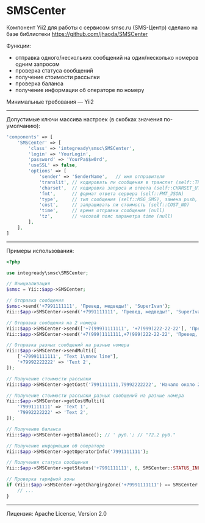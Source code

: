 SMSCenter
=========

Компонент Yii2 для работы с сервисом smsc.ru (SMS-Центр)
сделано на базе библиотеки https://github.com/jhaoda/SMSCenter

Функции:
* отправка одного/нескольких сообщений на один/несколько номеров одним запросом
* проверка статуса сообщений
* получение стоимости рассылки
* проверка баланса
* получение информации об операторе по номеру

Минимальные требования — Yii2

***

Допустимые ключи массива настроек (в скобках значения по-умолчанию):

```php
'components' => [
    'SMSCenter' => [
        'class' => 'integready\smsc\SMSCenter',
        'login' => 'YourLogin',
        'password' => 'YourPa$$w0rd',
        'useSSL' => false,
        'options' => [
            'sender' => 'SenderName',   // имя отправителя
            'translit', // кодировать ли сообщения в транслит (self::TRANSLIT_NONE)
            'charset',  // кодировка запроса и ответа (self::CHARSET_UTF8)
            'fmt',      // формат ответа сервера (self::FMT_JSON)
            'type',     // тип сообщения (self::MSG_SMS), замена push, ping, hlr и прочих
            'cost',     // запрашивать ли стоимость (self::COST_NO)
            'time',     // время отправки сообщения (null)
            'tz',       // часовой пояс параметра time (null)
        ],
    ],
]
```

***

Примеры использования:
```php
<?php

use integready\smsc\SMSCenter;

// Инициализация
$smsc = Yii::$app->SMSCenter;

// Отправка сообщения
$smsc->send('+7991111111', 'Превед, медведы!', 'SuperIvan');
Yii::$app->SMSCenter->send('+7991111111', 'Превед, медведы!', 'SuperIvan');

// Отправка сообщения на 2 номера
Yii::$app->SMSCenter->send(['+7(999)1111111', '+7(999)222-22-22'], 'Превед, медведы!', 'SuperIvan');
Yii::$app->SMSCenter->send('+7(999)1111111,+7(999)222-22-22', 'Превед, медведы!', 'SuperIvan');

// Отправка разных сообщений на разные номера
Yii::$app->SMSCenter->sendMulti([
    ['+79991111111', "Text 1\nnew line"],
    '+79992222222' => 'Text 2',
]);

// Получение стоимости рассылки
Yii::$app->SMSCenter->getCost('7991111111,79992222222', 'Начало около 251 млн лет, конец — 201 млн лет назад.');

// Получение стоимости рассылки разных сообщений на разные номера
Yii::$app->SMSCenter->getCostMulti([
    '79991111111' => 'Text 1',
    '79992222222' => 'Text 2',
]);

// Получение баланса
Yii::$app->SMSCenter->getBalance(); // ' руб.'; // "72.2 руб."

// Получение информации об операторе
Yii::$app->SMSCenter->getOperatorInfo('7991111111');

// Получения статуса сообщения
Yii::$app->SMSCenter->getStatus('+7991111111', 6, SMSCenter::STATUS_INFO_EXT);

// Проверка тарифной зоны
if (Yii::$app->SMSCenter->getChargingZone('+79991111111') == SMSCenter::ZONE_RU) {
    // ...
}
```

***

Лицензия: Apache License, Version 2.0
